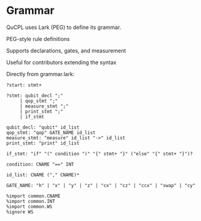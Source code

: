 # Grammar 

QuCPL uses Lark (PEG) to define its grammar.

PEG-style rule definitions

Supports declarations, gates, and measurement

Useful for contributors extending the syntax

Directly from grammar.lark:
```
?start: stmt+

?stmt: qubit_decl ";"
     | qop_stmt ";"
     | measure_stmt ";"
     | print_stmt ";"
     | if_stmt

qubit_decl: "qubit" id_list
qop_stmt: "qop" GATE_NAME id_list
measure_stmt: "measure" id_list "->" id_list
print_stmt: "print" id_list

if_stmt: "if" "(" condition ")" "{" stmt+ "}" ("else" "{" stmt+ "}")?

condition: CNAME "==" INT

id_list: CNAME ("," CNAME)*

GATE_NAME: "h" | "x" | "y" | "z" | "cx" | "cz" | "ccx" | "swap" | "cy"

%import common.CNAME
%import common.INT
%import common.WS
%ignore WS

```
